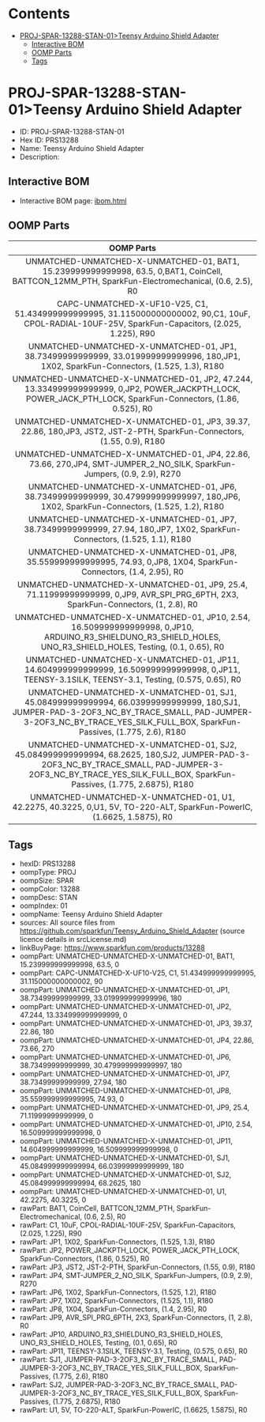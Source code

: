 



Contents
========

* [PROJ-SPAR-13288-STAN-01>Teensy Arduino Shield Adapter](#proj-spar-13288-stan-01teensy-arduino-shield-adapter)
	* [Interactive BOM](#interactive-bom)
	* [OOMP Parts](#oomp-parts)
	* [Tags](#tags)

# PROJ-SPAR-13288-STAN-01>Teensy Arduino Shield Adapter

- ID: PROJ-SPAR-13288-STAN-01
- Hex ID: PRS13288
- Name: Teensy Arduino Shield Adapter
- Description: 

## Interactive BOM

- Interactive BOM page: [ibom.html](kicad/bom/ibom.html)

## OOMP Parts
  

|OOMP Parts|
| :---: |
|UNMATCHED-UNMATCHED-X-UNMATCHED-01, BAT1, 15.239999999999998, 63.5, 0,BAT1, CoinCell, BATTCON_12MM_PTH, SparkFun-Electromechanical, (0.6, 2.5), R0|
|CAPC-UNMATCHED-X-UF10-V25, C1, 51.434999999999995, 31.115000000000002, 90,C1, 10uF, CPOL-RADIAL-10UF-25V, SparkFun-Capacitors, (2.025, 1.225), R90|
|UNMATCHED-UNMATCHED-X-UNMATCHED-01, JP1, 38.73499999999999, 33.019999999999996, 180,JP1, 1X02, SparkFun-Connectors, (1.525, 1.3), R180|
|UNMATCHED-UNMATCHED-X-UNMATCHED-01, JP2, 47.244, 13.334999999999999, 0,JP2, POWER_JACKPTH_LOCK, POWER_JACK_PTH_LOCK, SparkFun-Connectors, (1.86, 0.525), R0|
|UNMATCHED-UNMATCHED-X-UNMATCHED-01, JP3, 39.37, 22.86, 180,JP3, JST2, JST-2-PTH, SparkFun-Connectors, (1.55, 0.9), R180|
|UNMATCHED-UNMATCHED-X-UNMATCHED-01, JP4, 22.86, 73.66, 270,JP4, SMT-JUMPER_2_NO_SILK, SparkFun-Jumpers, (0.9, 2.9), R270|
|UNMATCHED-UNMATCHED-X-UNMATCHED-01, JP6, 38.73499999999999, 30.479999999999997, 180,JP6, 1X02, SparkFun-Connectors, (1.525, 1.2), R180|
|UNMATCHED-UNMATCHED-X-UNMATCHED-01, JP7, 38.73499999999999, 27.94, 180,JP7, 1X02, SparkFun-Connectors, (1.525, 1.1), R180|
|UNMATCHED-UNMATCHED-X-UNMATCHED-01, JP8, 35.559999999999995, 74.93, 0,JP8, 1X04, SparkFun-Connectors, (1.4, 2.95), R0|
|UNMATCHED-UNMATCHED-X-UNMATCHED-01, JP9, 25.4, 71.11999999999999, 0,JP9, AVR_SPI_PRG_6PTH, 2X3, SparkFun-Connectors, (1, 2.8), R0|
|UNMATCHED-UNMATCHED-X-UNMATCHED-01, JP10, 2.54, 16.509999999999998, 0,JP10, ARDUINO_R3_SHIELDUNO_R3_SHIELD_HOLES, UNO_R3_SHIELD_HOLES, Testing, (0.1, 0.65), R0|
|UNMATCHED-UNMATCHED-X-UNMATCHED-01, JP11, 14.604999999999999, 16.509999999999998, 0,JP11, TEENSY-3.1SILK, TEENSY-3.1, Testing, (0.575, 0.65), R0|
|UNMATCHED-UNMATCHED-X-UNMATCHED-01, SJ1, 45.084999999999994, 66.03999999999999, 180,SJ1, JUMPER-PAD-3-2OF3_NC_BY_TRACE_SMALL, PAD-JUMPER-3-2OF3_NC_BY_TRACE_YES_SILK_FULL_BOX, SparkFun-Passives, (1.775, 2.6), R180|
|UNMATCHED-UNMATCHED-X-UNMATCHED-01, SJ2, 45.084999999999994, 68.2625, 180,SJ2, JUMPER-PAD-3-2OF3_NC_BY_TRACE_SMALL, PAD-JUMPER-3-2OF3_NC_BY_TRACE_YES_SILK_FULL_BOX, SparkFun-Passives, (1.775, 2.6875), R180|
|UNMATCHED-UNMATCHED-X-UNMATCHED-01, U1, 42.2275, 40.3225, 0,U1, 5V, TO-220-ALT, SparkFun-PowerIC, (1.6625, 1.5875), R0|

## Tags

- hexID: PRS13288
- oompType: PROJ
- oompSize: SPAR
- oompColor: 13288
- oompDesc: STAN
- oompIndex: 01
- oompName: Teensy Arduino Shield Adapter
- sources: All source files from https://github.com/sparkfun/Teensy_Arduino_Shield_Adapter (source licence details in srcLicense.md)
- linkBuyPage: https://www.sparkfun.com/products/13288
- oompPart: UNMATCHED-UNMATCHED-X-UNMATCHED-01, BAT1, 15.239999999999998, 63.5, 0
- oompPart: CAPC-UNMATCHED-X-UF10-V25, C1, 51.434999999999995, 31.115000000000002, 90
- oompPart: UNMATCHED-UNMATCHED-X-UNMATCHED-01, JP1, 38.73499999999999, 33.019999999999996, 180
- oompPart: UNMATCHED-UNMATCHED-X-UNMATCHED-01, JP2, 47.244, 13.334999999999999, 0
- oompPart: UNMATCHED-UNMATCHED-X-UNMATCHED-01, JP3, 39.37, 22.86, 180
- oompPart: UNMATCHED-UNMATCHED-X-UNMATCHED-01, JP4, 22.86, 73.66, 270
- oompPart: UNMATCHED-UNMATCHED-X-UNMATCHED-01, JP6, 38.73499999999999, 30.479999999999997, 180
- oompPart: UNMATCHED-UNMATCHED-X-UNMATCHED-01, JP7, 38.73499999999999, 27.94, 180
- oompPart: UNMATCHED-UNMATCHED-X-UNMATCHED-01, JP8, 35.559999999999995, 74.93, 0
- oompPart: UNMATCHED-UNMATCHED-X-UNMATCHED-01, JP9, 25.4, 71.11999999999999, 0
- oompPart: UNMATCHED-UNMATCHED-X-UNMATCHED-01, JP10, 2.54, 16.509999999999998, 0
- oompPart: UNMATCHED-UNMATCHED-X-UNMATCHED-01, JP11, 14.604999999999999, 16.509999999999998, 0
- oompPart: UNMATCHED-UNMATCHED-X-UNMATCHED-01, SJ1, 45.084999999999994, 66.03999999999999, 180
- oompPart: UNMATCHED-UNMATCHED-X-UNMATCHED-01, SJ2, 45.084999999999994, 68.2625, 180
- oompPart: UNMATCHED-UNMATCHED-X-UNMATCHED-01, U1, 42.2275, 40.3225, 0
- rawPart: BAT1, CoinCell, BATTCON_12MM_PTH, SparkFun-Electromechanical, (0.6, 2.5), R0
- rawPart: C1, 10uF, CPOL-RADIAL-10UF-25V, SparkFun-Capacitors, (2.025, 1.225), R90
- rawPart: JP1, 1X02, SparkFun-Connectors, (1.525, 1.3), R180
- rawPart: JP2, POWER_JACKPTH_LOCK, POWER_JACK_PTH_LOCK, SparkFun-Connectors, (1.86, 0.525), R0
- rawPart: JP3, JST2, JST-2-PTH, SparkFun-Connectors, (1.55, 0.9), R180
- rawPart: JP4, SMT-JUMPER_2_NO_SILK, SparkFun-Jumpers, (0.9, 2.9), R270
- rawPart: JP6, 1X02, SparkFun-Connectors, (1.525, 1.2), R180
- rawPart: JP7, 1X02, SparkFun-Connectors, (1.525, 1.1), R180
- rawPart: JP8, 1X04, SparkFun-Connectors, (1.4, 2.95), R0
- rawPart: JP9, AVR_SPI_PRG_6PTH, 2X3, SparkFun-Connectors, (1, 2.8), R0
- rawPart: JP10, ARDUINO_R3_SHIELDUNO_R3_SHIELD_HOLES, UNO_R3_SHIELD_HOLES, Testing, (0.1, 0.65), R0
- rawPart: JP11, TEENSY-3.1SILK, TEENSY-3.1, Testing, (0.575, 0.65), R0
- rawPart: SJ1, JUMPER-PAD-3-2OF3_NC_BY_TRACE_SMALL, PAD-JUMPER-3-2OF3_NC_BY_TRACE_YES_SILK_FULL_BOX, SparkFun-Passives, (1.775, 2.6), R180
- rawPart: SJ2, JUMPER-PAD-3-2OF3_NC_BY_TRACE_SMALL, PAD-JUMPER-3-2OF3_NC_BY_TRACE_YES_SILK_FULL_BOX, SparkFun-Passives, (1.775, 2.6875), R180
- rawPart: U1, 5V, TO-220-ALT, SparkFun-PowerIC, (1.6625, 1.5875), R0
